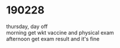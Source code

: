 # 190228

thursday, day off  
morning get wkt vaccine and physical exam   
afternoon get exam result and it's fine  
